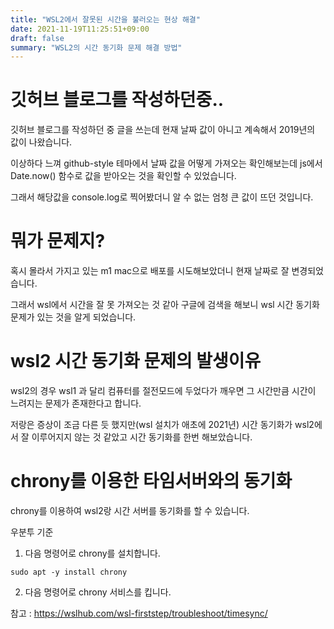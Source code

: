 ```yaml
---
title: "WSL2에서 잘못된 시간을 불러오는 현상 해결"
date: 2021-11-19T11:25:51+09:00
draft: false
summary: "WSL2의 시간 동기화 문제 해결 방법"
---
```


# 깃허브 블로그를 작성하던중..

깃허브 블로그를 작성하던 중 글을 쓰는데 현재 날짜 값이 아니고 계속해서 2019년의 값이 나왔습니다.

이상하다 느껴 github-style 테마에서 날짜 값을 어떻게 가져오는 확인해보는데 js에서 Date.now() 함수로 값을 받아오는 것을 확인할 수 있었습니다.

그래서 해당값을 console.log로 찍어봤더니 알 수 없는 엄청 큰 값이 뜨던 것입니다.

# 뭐가 문제지?

혹시 몰라서 가지고 있는 m1 mac으로 배포를 시도해보았더니 현재 날짜로 잘 변경되었습니다.

그래서 wsl에서 시간을 잘 못 가져오는 것 같아 구글에 검색을 해보니 wsl 시간 동기화 문제가 있는 것을 알게 되었습니다.

# wsl2 시간 동기화 문제의 발생이유

wsl2의 경우 wsl1 과 달리 컴퓨터를 절전모드에 두었다가 깨우면 그 시간만큼 시간이 느려지는 문제가 존재한다고 합니다.

저랑은 증상이 조금 다른 듯 했지만(wsl 설치가 애초에 2021년) 시간 동기화가 wsl2에서 잘 이루어지지 않는 것 같았고 시간 동기화를 한번 해보았습니다.

# chrony를 이용한 타임서버와의 동기화

chrony를 이용하여 wsl2랑 시간 서버를 동기화를 할 수 있습니다.

우분투 기준

1. 다음 명령어로 chrony를 설치합니다.

```shell
sudo apt -y install chrony
```

2. 다음 명령어로 chrony 서비스를 킵니다.


참고 :  https://wslhub.com/wsl-firststep/troubleshoot/timesync/